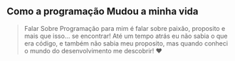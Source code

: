## Como a programação Mudou a minha vida
> Falar Sobre Programação para mim é falar sobre paixão, proposito e mais que isso... se encontrar!
> Até um tempo atrás eu não sabia o que era código, e também não sabia meu proposito, mas quando conheci o mundo do desenvolvimento me descobrir! ❤️